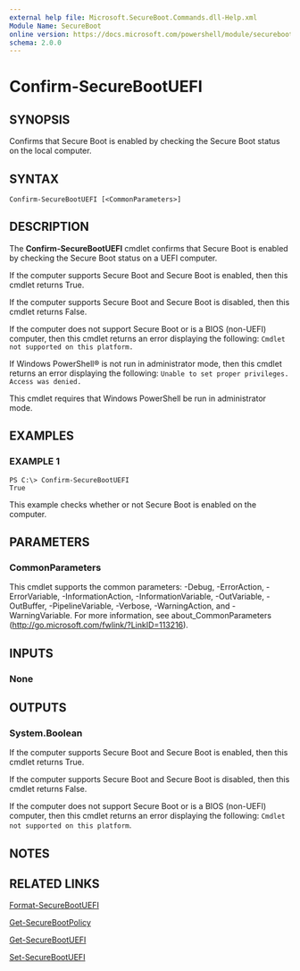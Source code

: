```yaml
---
external help file: Microsoft.SecureBoot.Commands.dll-Help.xml
Module Name: SecureBoot
online version: https://docs.microsoft.com/powershell/module/secureboot/confirm-securebootuefi?view=windowsserver2012-ps&wt.mc_id=ps-gethelp
schema: 2.0.0
---
```


# Confirm-SecureBootUEFI

## SYNOPSIS
Confirms that Secure Boot is enabled by checking the Secure Boot status on the local computer.

## SYNTAX

```
Confirm-SecureBootUEFI [<CommonParameters>]
```

## DESCRIPTION
The **Confirm-SecureBootUEFI** cmdlet confirms that Secure Boot is enabled by checking the Secure Boot status on a UEFI computer.

If the computer supports Secure Boot and Secure Boot is enabled, then this cmdlet returns True.

If the computer supports Secure Boot and Secure Boot is disabled, then this cmdlet returns False.

If the computer does not support Secure Boot or is a BIOS (non-UEFI) computer, then this cmdlet returns an error displaying the following: `Cmdlet not supported on this platform.`

If Windows PowerShell® is not run in administrator mode, then this cmdlet returns an error displaying the following: `Unable to set proper privileges.
Access was denied.`

This cmdlet requires that Windows PowerShell be run in administrator mode.

## EXAMPLES

### EXAMPLE 1
```
PS C:\> Confirm-SecureBootUEFI
True
```

This example checks whether or not Secure Boot is enabled on the computer.

## PARAMETERS

### CommonParameters
This cmdlet supports the common parameters: -Debug, -ErrorAction, -ErrorVariable, -InformationAction, -InformationVariable, -OutVariable, -OutBuffer, -PipelineVariable, -Verbose, -WarningAction, and -WarningVariable. For more information, see about_CommonParameters (http://go.microsoft.com/fwlink/?LinkID=113216).

## INPUTS

### None

## OUTPUTS

### System.Boolean
If the computer supports Secure Boot and Secure Boot is enabled, then this cmdlet returns True. 

If the computer supports Secure Boot and Secure Boot is disabled, then this cmdlet returns False. 

If the computer does not support Secure Boot or is a BIOS (non-UEFI) computer, then this cmdlet returns an error displaying the following: `Cmdlet not supported on this platform`.

## NOTES

## RELATED LINKS

[Format-SecureBootUEFI](./Format-SecureBootUEFI.md)

[Get-SecureBootPolicy](./Get-SecureBootPolicy.md)

[Get-SecureBootUEFI](./Get-SecureBootUEFI.md)

[Set-SecureBootUEFI](./Set-SecureBootUEFI.md)

